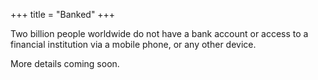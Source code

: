 +++
title = "Banked"
+++

Two billion people worldwide do not have a bank account or access to a financial institution via a mobile phone, or any other device.

<!--more-->

More details coming soon.
